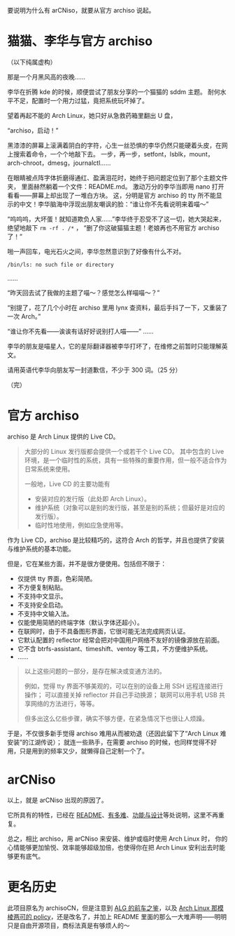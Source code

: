 要说明为什么有 arCNiso，就要从官方 archiso 说起。


# 猫猫、李华与官方 archiso

（以下纯属虚构）

那是一个月黑风高的夜晚……

李华在折腾 kde 的时候，顺便尝试了朋友分享的一个猫猫的 sddm 主题。
耐何水平不足，配置时一个用力过猛，竟把系统玩坏掉了。

望着再起不能的 Arch Linux，她只好从急救药箱里翻出 U 盘，

“archiso，启动！”

黑漆漆的屏幕上滚满着阴白的字符，心生一丝恐惧的李华仍然只能硬着头皮，在网上搜索着命令，一个个地敲下去。
一步，再一步，setfont，lsblk，mount，arch-chroot，dmesg，journalctl……

在眼睛被点阵字体折磨得通红、盈满泪花时，她终于把问题定位到了那个主题文件夹，
里面赫然躺着一个文件：README.md。
激动万分的李华当即用 nano 打开看看——屏幕上却出现了一堆白方块。
这，分明是官方 archiso 的 tty 所不能显示的中文！李华脑海中浮现出朋友嘲讽的脸：“谁让你不先看说明来着喵～”

“呜呜呜，大坏蛋！就知道欺负人家……”李华终于忍受不了这一切，她大哭起来，绝望地敲下 `rm -rf . /*` ，
“删了你这破猫猫主题！老娘再也不用官方 archiso 了！”

啪一声回车，电光石火之间，李华忽然意识到了好像有什么不对。
```bash
/bin/ls: no such file or directory
```
……

“昨天回去试了我做的主题了喵～？感觉怎么样喵喵～？”

“别提了，花了几个小时在 archiso 里用 lynx 查资料，最后手抖了一下，又重装了一次 Arch。”

“谁让你不先看——诶诶有话好好说别打人喵——”
……

李华的朋友是喵星人，它的星际翻译器被李华打坏了，在维修之前暂时只能理解英文。

请用英语代李华向朋友写一封道歉信，不少于 300 词。（25 分）

（完）


# 官方 archiso

archiso 是 Arch Linux 提供的 Live CD。

> 大部分的 Linux 发行版都会提供一个或若干个 Live CD。
> 其中包含的 Live 环境，是一个临时性的系统，具有一些特殊的重要作用，但一般不适合作为日常系统来使用。
> 
> 一般地，Live CD 的主要功能有
> 
> -   安装对应的发行版（此处即 Arch Linux）。
> -   维护系统（对象可以是别的发行版，甚至是别的系统；但最好是对应的发行版）。
> -   临时性地使用，例如应急使用等。

作为 Live CD，archiso 是比较精巧的，这符合 Arch 的哲学，并且也提供了安装与维护系统的基本功能。

但是，它在某些方面，并不是很方便使用。包括但不限于：

-   仅提供 tty 界面，色彩简陋。
-   不方便复制粘贴。
-   不支持中文显示。
-   不支持安全启动。
-   不支持中文输入法。
-   仅能使用简陋的终端字体（默认字体还超小）。
-   在联网时，由于不具备图形界面，它很可能无法完成网页认证。
-   它默认配置的 reflector 经常会把对中国用户网络不友好的镜像源放在前面。
-   它不含 btrfs-assistant、timeshift、ventoy 等工具，不方便维护系统。
-   ……

> 以上这些问题的一部分，是存在解决或变通方法的。
> 
> 例如，觉得 tty 界面不够美观的，可以在别的设备上用 SSH 远程连接进行操作；
> 可以直接关掉 reflector 并自己手动换源；
> 联网可以用手机 USB 共享网络的方法进行，等等。
> 
> 但多出这么亿些步骤，确实不够方便，在紧急情况下也很让人烦躁。

于是，不仅很多新手觉得 archiso 难用从而被劝退（还因此留下了“Arch Linux 难安装”的江湖传说）；
就连一些熟手，在需要 archiso 的时候，也同样觉得不好用，只是用到的频率又少，就懒得自己定制一个了。


# arCNiso

以上，就是 arCNiso 出现的原因了。

它所具有的特性，已经在 [README](https://github.com/clsty/arCNiso)、[有多难](https://github.com/clsty/arCNiso/blob/main/docs/howhard.org)、[功能与设计](https://github.com/clsty/arCNiso/blob/main/docs/feature.org)等处说明，这里不再重复。

总之，相比 archiso，用 arCNiso 来安装、维护或临时使用 Arch Linux 时，
你的心情能够更加愉悦、效率能够超级加倍，也使得你在把 Arch Linux 安利出去时能够更有底气。


# 更名历史

此项目原名为 archisoCN，但是注意到 [ALG 的前车之鉴](https://distrowiki.miraheze.org/wiki/Arch_Linux_GUI)，以及 [Arch Linux 那模棱两可的 policy](https://wiki.archlinux.org/title/DeveloperWiki:TrademarkPolicy)，还是改名了，并加上 README 里面的那么一大堆声明——明明只是自由开源项目，商标法真是有够烦人的～

